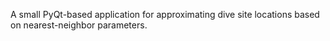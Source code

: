 A small PyQt-based application for approximating dive site locations based on nearest-neighbor parameters.
